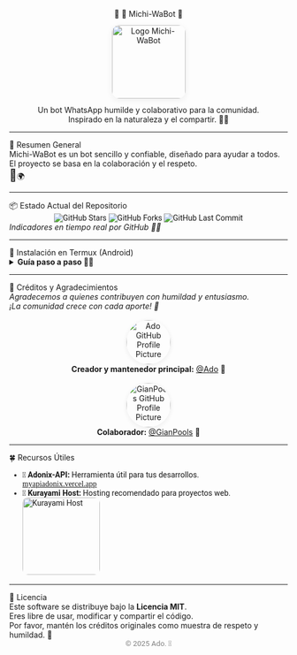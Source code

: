 

<div align="center">
  <span class="titulo">🐾 <span class="emoji-move">🍃</span> Michi-WaBot <span class="emoji-spin">🍉</span></span>
  <br>
  <img src="https://iili.io/FZQTsXR.jpg" alt="Logo Michi-WaBot" width="133" style="border-radius:14px; box-shadow:0 3px 12px #eee; margin:12px 0;"/>
  <div class="subtitulo">Un bot WhatsApp humilde y colaborativo para la comunidad.<br>
  Inspirado en la naturaleza y el compartir. <span class="emoji-move">🌳</span><span class="emoji-spin">🥝</span></div>
</div>

---

<div class="seccion">
<span class="subtitulo"><span class="emoji-move">🍃</span> Resumen General</span><br>
Michi-WaBot es un bot sencillo y confiable, diseñado para ayudar a todos. El proyecto se basa en la colaboración y el respeto.<br>
<span style="font-size:1.5em;" class="emoji-spin">🌱</span><span class="emoji-move">🌍</span>
</div>

---

<div class="seccion">
<span class="subtitulo"><span class="emoji-spin">📦</span> Estado Actual del Repositorio</span>
<br>
<div align="center" style="font-family:'Roboto',Arial,sans-serif;">
  <img src="https://img.shields.io/github/stars/Ado-rgb/Michi-WaBot?style=for-the-badge&logo=github&color=yellow" alt="GitHub Stars"/>
  <img src="https://img.shields.io/github/forks/Ado-rgb/Michi-WaBot?style=for-the-badge&logo=github&color=blue" alt="GitHub Forks"/>
  <img src="https://img.shields.io/github/last-commit/Ado-rgb/Michi-WaBot?style=for-the-badge&logo=github&color=green" alt="GitHub Last Commit"/>
</div>
<em>Indicadores en tiempo real por GitHub <span class="emoji-move">🔄</span><span class="emoji-spin">🥗</span></em>
</div>

---

<div class="seccion">
<span class="subtitulo"><span class="emoji-move">🍎</span> Instalación en Termux (Android)</span>
<details>
  <summary><strong>Guía paso a paso <span class="emoji-spin">🌿</span><span class="emoji-move">🍋</span></strong></summary>
  <ol style="font-family:'Roboto',Arial,sans-serif;">
    <li>
      <strong>Concede permisos de almacenamiento:</strong> <br>
      <code>termux-setup-storage</code> <span class="emoji-move">🍪</span>
    </li>
    <li>
      <strong>Actualiza y prepara el entorno:</strong> <br>
      <code>apt update && apt upgrade -y</code> <br>
      <code>pkg install -y git nodejs ffmpeg imagemagick</code> <span class="emoji-spin">🥑</span>
    </li>
    <li>
      <strong>Clona el repositorio del bot:</strong> <br>
      <code>git clone https://github.com/Ado-rgb/Michi-WaBot.git</code> <span class="emoji-move">🍌</span>
    </li>
    <li>
      <strong>Accede al directorio del proyecto:</strong> <br>
      <code>cd Michi-WaBot</code> <span class="emoji-spin">🍉</span>
    </li>
    <li>
      <strong>Instala las dependencias de Node.js:</strong> <br>
      <code>npm install</code> <span class="emoji-move">🍒</span>
    </li>
    <li>
      <strong>Inicia el bot:</strong> <br>
      <code>npm start</code> <span class="emoji-spin">🍏</span>
    </li>
  </ol>
</details>
</div>

---

<div class="seccion">
<span class="subtitulo"><span class="emoji-spin">🥗</span> Créditos y Agradecimientos</span>
<br>
<em>Agradecemos a quienes contribuyen con humildad y entusiasmo.<br>
¡La comunidad crece con cada aporte! <span class="emoji-move">🌸</span></em>
<br><br>
<div align="center" class="credito">
  <a href="https://github.com/Ado-rgb">
    <img src="https://github.com/Ado-rgb.png" alt="Ado GitHub Profile Picture" width="80" style="border-radius:50%; box-shadow:0 2px 8px #ececec;"/>
  </a>
  <br>
  <strong>Creador y mantenedor principal:</strong> <a href="https://github.com/Ado-rgb">@Ado</a> <span class="emoji-move">🧉</span>
  <br><br>
  <a href="https://github.com/GianPools">
    <img src="https://github.com/GianPools.png" alt="GianPools GitHub Profile Picture" width="80" style="border-radius:50%; box-shadow:0 2px 8px #ececec;"/>
  </a>
  <br>
  <strong>Colaborador:</strong> <a href="https://github.com/GianPools">@GianPools</a> <span class="emoji-spin">🥝</span>
</div>
</div>

---

<div class="seccion">
<span class="subtitulo"><span class="emoji-move">🍀</span> Recursos Útiles</span>
<ul style="font-family:'Roboto',Arial,sans-serif;">
  <li class="recurso">
    <span class="emoji-spin">🫛</span> <strong>Adonix-API:</strong> Herramienta útil para tus desarrollos.<br>
    <a href="https://myapiadonix.vercel.app" style="font-family:'Merriweather',serif;">myapiadonix.vercel.app</a>
  </li>
  <li class="recurso">
    <span class="emoji-move">🌲</span> <strong>Kurayami Host:</strong> Hosting recomendado para proyectos web.<br>
    <a href="https://dash.kurayamihost.dpdns.org">
      <img src="https://iili.io/FZQRmdP.jpg" alt="Kurayami Host" width="140" style="border-radius:10px;"/>
    </a>
  </li>
</ul>
</div>

---

<div class="seccion licencia">
<span class="subtitulo"><span class="emoji-spin">🍂</span> Licencia</span>
<br>
Este software se distribuye bajo la <strong>Licencia MIT</strong>.<br>
Eres libre de usar, modificar y compartir el código.<br>
Por favor, mantén los créditos originales como muestra de respeto y humildad. <span class="emoji-move">🌼</span>
<br>
<div align="center" style="font-family:'Roboto', Arial, sans-serif; color:gray; font-size:0.95em;">
  © 2025 Ado. <span class="emoji-spin">🍃</span>
</div>
</div>
